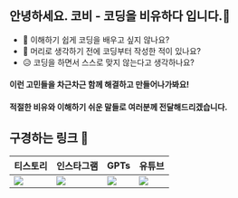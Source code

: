 ## 안녕하세요. 코비 - 코딩을 비유하다 입니다.🐝
- 🤔 이해하기 쉽게 코딩을 배우고 싶지 않나요?
- 🫨 머리로 생각하기 전에 코딩부터 작성한 적이 있나요?
- 😥 코딩을 하면서 스스로 맞지 않는다고 생각하나요?

#### 이런 고민들을 차근차근 함께 해결하고 만들어나가봐요!  
#### 적절한 비유와 이해하기 쉬운 말들로 여러분께 전달해드리겠습니다.

## 구경하는 링크 🚀
| 티스토리 | 인스타그램 | GPTs | 유튜브 |
| ------ | ------ | ------ | ------ |
|<a href="https://cobee0111.tistory.com/" target="_blank"><img src="https://img.shields.io/badge/Tistory-ec4815?style=plastic&logo=Tistory&logoColor=white"/></a>|<a href="https://www.instagram.com/cobee0111/" target="_blank"><img src="https://img.shields.io/badge/Instargram-e4405f?style=plastic&logo=Instagram&logoColor=white"/></a>|<a href="https://www.cobee0111.store/" target="_blank"><img src="https://img.shields.io/badge/cobee's-F0B90B?style=plastic&logo=Bricks&logoColor=white"/></a>|<a href="https://www.youtube.com/@-cobee" target="_blank"><img src="https://img.shields.io/badge/YouTube-ff0000?style=plastic&logo=YouTube&logoColor=white"/></a>|

